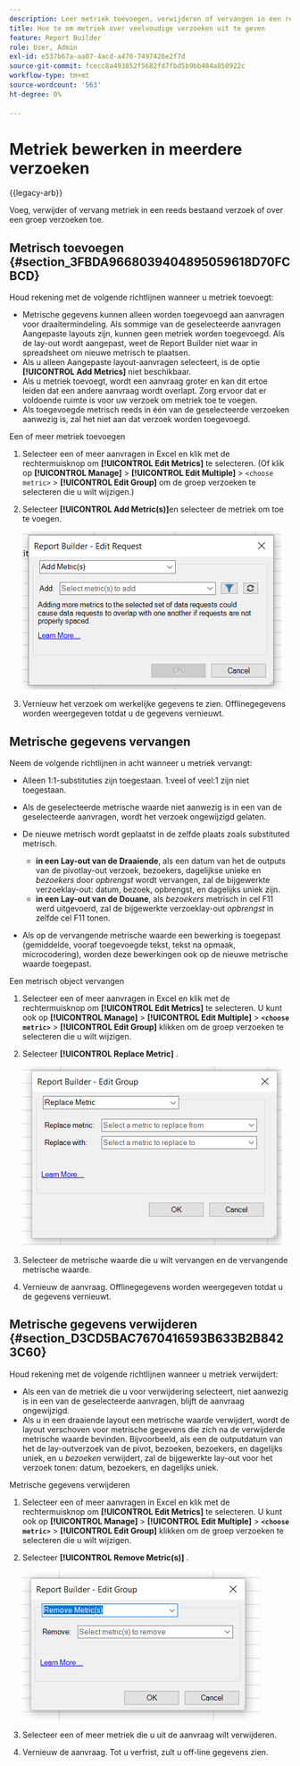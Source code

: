 ```yaml
---
description: Leer metriek toevoegen, verwijderen of vervangen in een reeds bestaand verzoek of over een groep verzoeken.
title: Hoe te om metriek over veelvoudige verzoeken uit te geven
feature: Report Builder
role: User, Admin
exl-id: e537b67a-aa07-4acd-a476-7497426e2f7d
source-git-commit: fcecc8a493852f5682fd7fbd5b9bb484a850922c
workflow-type: tm+mt
source-wordcount: '563'
ht-degree: 0%

---
```


# Metriek bewerken in meerdere verzoeken

{{legacy-arb}}

Voeg, verwijder of vervang metriek in een reeds bestaand verzoek of over een groep verzoeken toe.

## Metrisch toevoegen {#section_3FBDA9668039404895059618D70FCBCD}

Houd rekening met de volgende richtlijnen wanneer u metriek toevoegt:

* Metrische gegevens kunnen alleen worden toegevoegd aan aanvragen voor draaitermindeling.
Als sommige van de geselecteerde aanvragen Aangepaste layouts zijn, kunnen geen metriek worden toegevoegd. Als de lay-out wordt aangepast, weet de Report Builder niet waar in spreadsheet om nieuwe metrisch te plaatsen.
* Als u alleen Aangepaste layout-aanvragen selecteert, is de optie **[!UICONTROL Add Metrics]** niet beschikbaar.
* Als u metriek toevoegt, wordt een aanvraag groter en kan dit ertoe leiden dat een andere aanvraag wordt overlapt. Zorg ervoor dat er voldoende ruimte is voor uw verzoek om metriek toe te voegen.
* Als toegevoegde metrisch reeds in één van de geselecteerde verzoeken aanwezig is, zal het niet aan dat verzoek worden toegevoegd.

Een of meer metriek toevoegen

1. Selecteer een of meer aanvragen in Excel en klik met de rechtermuisknop om **[!UICONTROL Edit Metrics]** te selecteren. (Of klik op **[!UICONTROL Manage]** > **[!UICONTROL Edit Multiple]** > `<choose metric>` > **[!UICONTROL Edit Group]** om de groep verzoeken te selecteren die u wilt wijzigen.)
1. Selecteer **[!UICONTROL Add Metric(s)]**&#x200B;en selecteer de metriek om toe te voegen.

   ![ Schermafbeelding die het Edit Verzoek toont, voegt Geselecteerde optie Metriek(en) toe.](assets/add_metric.png)

1. Vernieuw het verzoek om werkelijke gegevens te zien. Offlinegegevens worden weergegeven totdat u de gegevens vernieuwt.

## Metrische gegevens vervangen

Neem de volgende richtlijnen in acht wanneer u metriek vervangt:

* Alleen 1:1-substituties zijn toegestaan. 1:veel of veel:1 zijn niet toegestaan.
* Als de geselecteerde metrische waarde niet aanwezig is in een van de geselecteerde aanvragen, wordt het verzoek ongewijzigd gelaten.
* De nieuwe metrisch wordt geplaatst in de zelfde plaats zoals substituted metrisch.

   * **in een Lay-out van de Draaiende**, als een datum van het de outputs van de pivotlay-out verzoek, bezoekers, dagelijkse unieke en *bezoekers* door *opbrengst* wordt vervangen, zal de bijgewerkte verzoeklay-out: datum, bezoek, opbrengst, en dagelijks uniek zijn.
   * **in een Lay-out van de Douane**, als *bezoekers* metrisch in cel F11 werd uitgevoerd, zal de bijgewerkte verzoeklay-out *opbrengst* in zelfde cel F11 tonen.

* Als op de vervangende metrische waarde een bewerking is toegepast (gemiddelde, vooraf toegevoegde tekst, tekst na opmaak, microcodering), worden deze bewerkingen ook op de nieuwe metrische waarde toegepast.

Een metrisch object vervangen

1. Selecteer een of meer aanvragen in Excel en klik met de rechtermuisknop om **[!UICONTROL Edit Metrics]** te selecteren. U kunt ook op **[!UICONTROL Manage]** > **[!UICONTROL Edit Multiple]** > **`<choose metric>`** > **[!UICONTROL Edit Group]** klikken om de groep verzoeken te selecteren die u wilt wijzigen.

1. Selecteer **[!UICONTROL Replace Metric]** .

   ![ Schermafbeelding van het Edit scherm van de Groep met Replace Metric geselecteerd.](assets/replace_metric.png)

1. Selecteer de metrische waarde die u wilt vervangen en de vervangende metrische waarde.
1. Vernieuw de aanvraag. Offlinegegevens worden weergegeven totdat u de gegevens vernieuwt.

## Metrische gegevens verwijderen {#section_D3CD5BAC7670416593B633B2B8423C60}

Houd rekening met de volgende richtlijnen wanneer u metriek verwijdert:

* Als een van de metriek die u voor verwijdering selecteert, niet aanwezig is in een van de geselecteerde aanvragen, blijft de aanvraag ongewijzigd.
* Als u in een draaiende layout een metrische waarde verwijdert, wordt de layout verschoven voor metrische gegevens die zich na de verwijderde metrische waarde bevinden. Bijvoorbeeld, als een de outputdatum van het de lay-outverzoek van de pivot, bezoeken, bezoekers, en dagelijks uniek, en u *bezoeken* verwijdert, zal de bijgewerkte lay-out voor het verzoek tonen: datum, bezoekers, en dagelijks uniek.

Metrische gegevens verwijderen

1. Selecteer een of meer aanvragen in Excel en klik met de rechtermuisknop om **[!UICONTROL Edit Metrics]** te selecteren. U kunt ook op **[!UICONTROL Manage]** > **[!UICONTROL Edit Multiple]** > **`<choose metric>`** > **[!UICONTROL Edit Group]** klikken om de groep verzoeken te selecteren die u wilt wijzigen.

1. Selecteer **[!UICONTROL Remove Metric(s)]** .

   ![ Schermafbeelding die de Edit Groep tonen en geselecteerde optie Metrisch(e) verwijderen.](assets/remove_metric.png)

1. Selecteer een of meer metriek die u uit de aanvraag wilt verwijderen.
1. Vernieuw de aanvraag. Tot u verfrist, zult u off-line gegevens zien.
